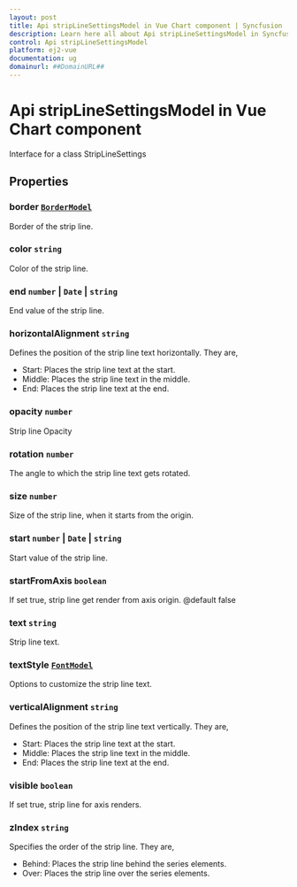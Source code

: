 ```yaml
---
layout: post
title: Api stripLineSettingsModel in Vue Chart component | Syncfusion
description: Learn here all about Api stripLineSettingsModel in Syncfusion Vue Chart component of Syncfusion Essential JS 2 and more.
control: Api stripLineSettingsModel 
platform: ej2-vue
documentation: ug
domainurl: ##DomainURL##
---
```


# Api stripLineSettingsModel in Vue Chart component

Interface for a class StripLineSettings

## Properties

### border [`BorderModel`](https://ej2.syncfusion.com/vue/documentation/api-borderModel.html)

Border of the strip line.

### color `string`

Color of the strip line.

### end `number` &#124;  `Date` &#124;  `string`

End value of the strip line.

### horizontalAlignment `string`

Defines the position of the strip line text horizontally. They are,
* Start: Places the strip line text at the start.
* Middle: Places the strip line text in the middle.
* End: Places the strip line text at the end.

### opacity `number`

Strip line Opacity

### rotation `number`

The angle to which the strip line text gets rotated.

### size `number`

Size of the strip line, when it starts from the origin.

### start `number` &#124;  `Date` &#124;  `string`

Start value of the strip line.

### startFromAxis `boolean`

 If set true, strip line get render from axis origin.
 @default false

### text `string`

Strip line text.

### textStyle [`FontModel`](https://ej2.syncfusion.com/vue/documentation/api-fontModel.html)

Options to customize the strip line text.

### verticalAlignment `string`

Defines the position of the strip line text vertically. They are,
* Start: Places the strip line text at the start.
* Middle: Places the strip line text in the middle.
* End: Places the strip line text at the end.

### visible `boolean`

If set true, strip line for axis renders.

### zIndex `string`

Specifies the order of the strip line. They are,
* Behind: Places the strip line behind the series elements.
* Over: Places the strip line over the series elements.
